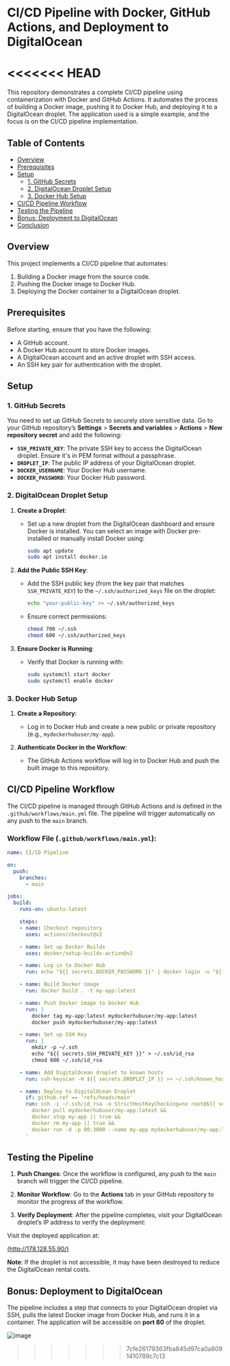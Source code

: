 # CI/CD Pipeline with Docker, GitHub Actions, and Deployment to DigitalOcean
<<<<<<< HEAD
=======

This repository demonstrates a complete CI/CD pipeline using containerization with Docker and GitHub Actions. It automates the process of building a Docker image, pushing it to Docker Hub, and deploying it to a DigitalOcean droplet. The application used is a simple example, and the focus is on the CI/CD pipeline implementation.

## Table of Contents

- [Overview](#overview)
- [Prerequisites](#prerequisites)
- [Setup](#setup)
  - [1. GitHub Secrets](#1-github-secrets)
  - [2. DigitalOcean Droplet Setup](#2-digitalocean-droplet-setup)
  - [3. Docker Hub Setup](#3-docker-hub-setup)
- [CI/CD Pipeline Workflow](#cicd-pipeline-workflow)
- [Testing the Pipeline](#testing-the-pipeline)
- [Bonus: Deployment to DigitalOcean](#bonus-deployment-to-digitalocean)
- [Conclusion](#conclusion)

## Overview

This project implements a CI/CD pipeline that automates:
1. Building a Docker image from the source code.
2. Pushing the Docker image to Docker Hub.
3. Deploying the Docker container to a DigitalOcean droplet.

## Prerequisites

Before starting, ensure that you have the following:

- A GitHub account.
- A Docker Hub account to store Docker images.
- A DigitalOcean account and an active droplet with SSH access.
- An SSH key pair for authentication with the droplet.

## Setup

### 1. GitHub Secrets

You need to set up GitHub Secrets to securely store sensitive data. Go to your GitHub repository’s **Settings** > **Secrets and variables** > **Actions** > **New repository secret** and add the following:

- **`SSH_PRIVATE_KEY`**: The private SSH key to access the DigitalOcean droplet. Ensure it's in PEM format without a passphrase.
- **`DROPLET_IP`**: The public IP address of your DigitalOcean droplet.
- **`DOCKER_USERNAME`**: Your Docker Hub username.
- **`DOCKER_PASSWORD`**: Your Docker Hub password.

### 2. DigitalOcean Droplet Setup

1. **Create a Droplet**:
   - Set up a new droplet from the DigitalOcean dashboard and ensure Docker is installed. You can select an image with Docker pre-installed or manually install Docker using:
     ```bash
     sudo apt update
     sudo apt install docker.io
     ```

2. **Add the Public SSH Key**:
   - Add the SSH public key (from the key pair that matches `SSH_PRIVATE_KEY`) to the `~/.ssh/authorized_keys` file on the droplet:
     ```bash
     echo "your-public-key" >> ~/.ssh/authorized_keys
     ```
   - Ensure correct permissions:
     ```bash
     chmod 700 ~/.ssh
     chmod 600 ~/.ssh/authorized_keys
     ```

3. **Ensure Docker is Running**:
   - Verify that Docker is running with:
     ```bash
     sudo systemctl start docker
     sudo systemctl enable docker
     ```

### 3. Docker Hub Setup

1. **Create a Repository**:
   - Log in to Docker Hub and create a new public or private repository (e.g., `mydockerhubuser/my-app`).

2. **Authenticate Docker in the Workflow**:
   - The GitHub Actions workflow will log in to Docker Hub and push the built image to this repository.

## CI/CD Pipeline Workflow

The CI/CD pipeline is managed through GitHub Actions and is defined in the `.github/workflows/main.yml` file. The pipeline will trigger automatically on any push to the `main` branch.

### Workflow File (`.github/workflows/main.yml`):

```yaml
name: CI/CD Pipeline

on:
  push:
    branches:
      - main

jobs:
  build:
    runs-on: ubuntu-latest

    steps:
    - name: Checkout repository
      uses: actions/checkout@v2

    - name: Set up Docker Buildx
      uses: docker/setup-buildx-action@v2

    - name: Log in to Docker Hub
      run: echo "${{ secrets.DOCKER_PASSWORD }}" | docker login -u "${{ secrets.DOCKER_USERNAME }}" --password-stdin

    - name: Build Docker image
      run: docker build . -t my-app:latest

    - name: Push Docker image to Docker Hub
      run: |
        docker tag my-app:latest mydockerhubuser/my-app:latest
        docker push mydockerhubuser/my-app:latest

    - name: Set up SSH Key
      run: |
        mkdir -p ~/.ssh
        echo "${{ secrets.SSH_PRIVATE_KEY }}" > ~/.ssh/id_rsa
        chmod 600 ~/.ssh/id_rsa

    - name: Add DigitalOcean droplet to known hosts
      run: ssh-keyscan -H ${{ secrets.DROPLET_IP }} >> ~/.ssh/known_hosts

    - name: Deploy to DigitalOcean Droplet
      if: github.ref == 'refs/heads/main'
      run: ssh -i ~/.ssh/id_rsa -o StrictHostKeyChecking=no root@${{ secrets.DROPLET_IP }} '
        docker pull mydockerhubuser/my-app:latest &&
        docker stop my-app || true &&
        docker rm my-app || true &&
        docker run -d -p 80:3000 --name my-app mydockerhubuser/my-app:latest
      '
```

## Testing the Pipeline

1. **Push Changes**: 
   Once the workflow is configured, any push to the `main` branch will trigger the CI/CD pipeline.

2. **Monitor Workflow**: 
   Go to the **Actions** tab in your GitHub repository to monitor the progress of the workflow.

3. **Verify Deployment**: 
   After the pipeline completes, visit your DigitalOcean droplet’s IP address to verify the deployment:

Visit the deployed application at:

[(http://178.128.55.90/)](http://178.128.55.90/)

**Note**: If the droplet is not accessible, it may have been destroyed to reduce the DigitalOcean rental costs.


## Bonus: Deployment to DigitalOcean

The pipeline includes a step that connects to your DigitalOcean droplet via SSH, pulls the latest Docker image from Docker Hub, and runs it in a container. The application will be accessible on **port 80** of the droplet.

![image](https://github.com/user-attachments/assets/2835ecb6-21c4-4dd2-9a4e-3e895a65c4a2)




>>>>>>> 7cfe26179363fba845d97ca0a8091410789c7c13
